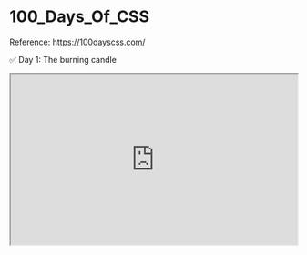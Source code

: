 # 100_Days_Of_CSS

Reference: https://100dayscss.com/

✅ Day 1:
The burning candle 
<iframe src="https://codepen.io/swarnassd/pen/WNoarvO?editors=110" style="width:100%; height:300px;" ></iframe>
